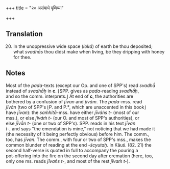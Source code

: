 +++
title = "२० असंबाधे पृथिव्या"

+++
## Translation
20. In the unoppressive wide space (*loká*) of earth be thou deposited;  
what *svadhā́s* thou didst make when living, be they dripping with honey  
for thee.

## Notes
Most of the *pada*-texts (except our Op. and one of SPP's) read *svadhā́*  
instead of *svadhā́ḥ* in **c**. ⌊SPP. gives as *pada*-reading *svadhā́ḥ*,  
and so the comm. interprets.⌋ At end of **c**, the authorities are  
bothered by a confusion of *jī́van* and *jīvám*. The *pada*-mss. read  
*jīván* (two of SPP's ⌊P. and P.², which are unaccented in this book⌋  
have *jīvan*): the *saṁhitā*-mss. have either *jīváṅs t-* (most of our  
mss.), or else *jīváṁ t-* (our O. and most of SPP's authorities), or  
else *jīvā́n t-* (one or two of SPP's). SPP. reads in his text *jī́van  
t-*, and says "the emendation is mine," not noticing that we had made it  
(the necessity of it being perfectly obvious) before him. The comm.,  
too, has *jīvan*. The comm., with four or two of SPP's mss., makes the  
common blunder of reading at the end *-ścyutaḥ*. In Kāuś. (82. 21) the  
second half-verse is quoted in full to accompany the pouring a  
pot-offering into the fire on the second day after cremation (here, too,  
only one ms. reads *jīvaṅs t-*, and most of the rest *jīvaṁ t-*).
